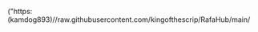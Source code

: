 ("https:(kamdog893)//raw.githubusercontent.com/kingofthescrip/RafaHub/main/
<!---
kamdog296/kamdog296 is a ✨ special ✨ repository because its `README.md` (this file) appears on your GitHub profile.
You can click the Preview link to take a look at your changes.
--->
